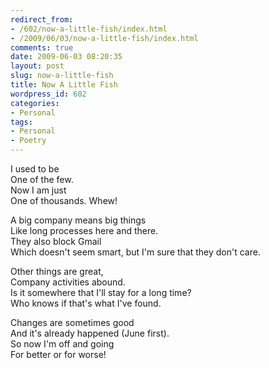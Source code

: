 ```yaml
---
redirect_from:
- /602/now-a-little-fish/index.html
- /2009/06/03/now-a-little-fish/index.html
comments: true
date: 2009-06-03 08:20:35
layout: post
slug: now-a-little-fish
title: Now A Little Fish
wordpress_id: 602
categories:
- Personal
tags:
- Personal
- Poetry
---
```


I used to be  
One of the few.  
Now I am just  
One of thousands.  Whew!  

A big company means big things  
Like long processes here and there.  
They also block Gmail  
Which doesn't seem smart, but I'm sure that they don't care.  

Other things are great,  
Company activities abound.  
Is it somewhere that I'll stay for a long time?  
Who knows if that's what I've found.  

Changes are sometimes good  
And it's already happened (June first).  
So now I'm off and going  
For better or for worse!  
